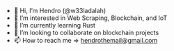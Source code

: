 - 👋 Hi, I’m Hendro (@w33ladalah)
- 👀 I’m interested in Web Scraping, Blockchain, and IoT
- 🌱 I’m currently learning Rust
- 💞️ I’m looking to collaborate on blockchain projects
- 📫 How to reach me => hendrothemail@gmail.com

<!---
w33ladalah/w33ladalah is a ✨ special ✨ repository because its `README.md` (this file) appears on your GitHub profile.
You can click the Preview link to take a look at your changes.
--->
